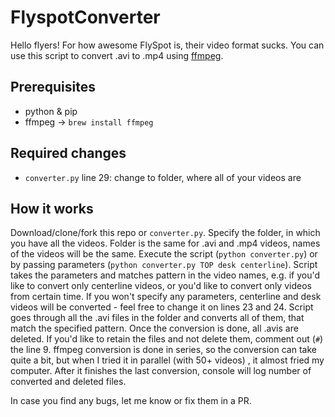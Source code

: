 # FlyspotConverter

Hello flyers!
For how awesome FlySpot is, their video format sucks. You can use this script to convert .avi to .mp4 using [ffmpeg](https://ffmpeg.org/).

## Prerequisites
- python & pip
- ffmpeg -> `brew install ffmpeg`

## Required changes
- `converter.py` line 29: change to folder, where all of your videos are

## How it works
Download/clone/fork this repo or `converter.py`. Specify the folder, in which you have all the videos. Folder is the same for .avi and .mp4 videos, names of the videos will be the same. Execute the script (`python converter.py`) or by passing parameters (`python converter.py TOP desk centerline`). Script takes the parameters and matches pattern in the video names, e.g. if you'd like to convert only centerline videos, or you'd like to convert only videos from certain time. If you won't specify any parameters, centerline and desk videos will be converted - feel free to change it on lines 23 and 24. Script goes through all the .avi files in the folder and converts all of them, that match the specified pattern. Once the conversion is done, all .avis are deleted. If you'd like to retain the files and not delete them, comment out (`#`) the line 9. ffmpeg conversion is done in series, so the conversion can take quite a bit, but when I tried it in parallel (with 50+ videos) , it almost fried my computer. After it finishes the last conversion, console will log number of converted and deleted files.

In case you find any bugs, let me know or fix them in a PR.
